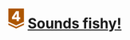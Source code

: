 # [![](../../../../assets/24q3/tier/2.svg)](https://solved.ac/contribute/6764) [Sounds fishy!](https://www.acmicpc.net/problem/6764)
